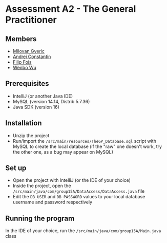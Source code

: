 # Assessment A2 - The General Practitioner #

## Members ##
* <a href='mailto:mg699@kent.ac.uk'>Milovan Gveric</a>
* <a href='mailto:ac2042@kent.ac.uk'>Andrei Constantin</a>
* <a href='mailto:ff235@kent.ac.uk'>Filip Fois</a>
* <a href='mailto:ww221@kent.ac.uk'>Wenbo Wu</a>

## Prerequisites ##
* IntelliJ (or another Java IDE)  
* MySQL (version 14.14, Distrib 5.7.36)  
* Java SDK (version 16)

## Installation ##
* Unzip the project
* Run/import the `/src/main/resources/TheGP_Database.sql` script with MySQL to create the local database (if the "raw" one doesn't work, try the other one, as a bug may appear on MySQL)

## Set up ##

* Open the project with IntelliJ (or the IDE of your choice)  
* Inside the project, open the `/src/main/java/com/group15A/DataAccess/DataAccess.java` file  
* Edit the `DB_USER` and `DB_PASSWORD` values to your local database username and password respectively

## Running the program ##
In the IDE of your choice, run the `/src/main/java/com/group15A/Main.java` class
